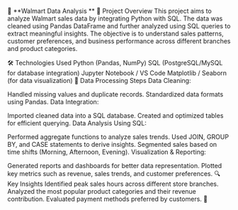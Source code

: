 🛒 **Walmart Data Analysis **
📌 Project Overview
This project aims to analyze Walmart sales data by integrating Python with SQL. The data was cleaned using Pandas DataFrame and further analyzed using SQL queries to extract meaningful insights. The objective is to understand sales patterns, customer preferences, and business performance across different branches and product categories.

🛠️ Technologies Used
Python (Pandas, NumPy)
SQL (PostgreSQL/MySQL for database integration)
Jupyter Notebook / VS Code
Matplotlib / Seaborn (for data visualization)
📂 Data Processing Steps
Data Cleaning:

Handled missing values and duplicate records.
Standardized data formats using Pandas.
Data Integration:

Imported cleaned data into a SQL database.
Created and optimized tables for efficient querying.
Data Analysis Using SQL:

Performed aggregate functions to analyze sales trends.
Used JOIN, GROUP BY, and CASE statements to derive insights.
Segmented sales based on time shifts (Morning, Afternoon, Evening).
Visualization & Reporting:

Generated reports and dashboards for better data representation.
Plotted key metrics such as revenue, sales trends, and customer preferences.
🔍 Key Insights
Identified peak sales hours across different store branches.
Analyzed the most popular product categories and their revenue contribution.
Evaluated payment methods preferred by customers.
🚀

